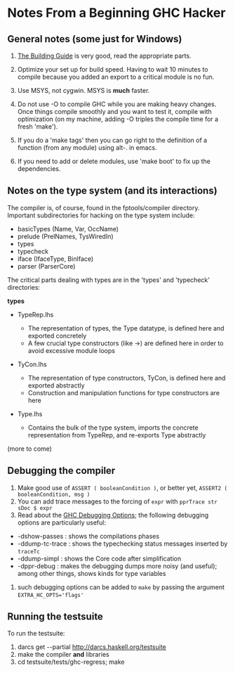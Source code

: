 # Notes From a Beginning GHC Hacker

## General notes (some just for Windows)

1. [The Building Guide](http://www.haskell.org/ghc/docs/latest/html/building/index.html) is very good, read the appropriate parts.
1. Optimize your set up for build speed.  Having to wait 10 minutes to compile because you added an export to a critical module is no fun.

  1. Use MSYS, not cygwin.  MSYS is **much** faster.
  1. Do not use -O to compile GHC while you are making heavy changes.  Once things compile smoothly and you want to test it, compile with optimization (on my machine, adding -O triples the compile time for a fresh 'make').
1. If you do a 'make tags' then you can go right to the definition of a function (from any module) using alt-. in emacs.
1. If you need to add or delete modules, use 'make boot' to fix up the dependencies.

## Notes on the type system (and its interactions)


The compiler is, of course, found in the fptools/compiler directory.  Important subdirectories for hacking on the type system include: 

- basicTypes (Name, Var, OccName)
- prelude (PrelNames, TysWiredIn)
- types
- typecheck
- iface (IfaceType, BinIface)
- parser (ParserCore)


The critical parts dealing with types are in the 'types' and 'typecheck' directories:

**types**

- TypeRep.lhs

  - The representation of types, the Type datatype, is defined here and exported concretely
  - A few crucial type constructors (like -\>) are defined here in order to avoid excessive module loops
- TyCon.lhs

  - The representation of type constructors, TyCon, is defined here and exported abstractly
  - Construction and manipulation functions for type constructors are here
- Type.lhs

  - Contains the bulk of the type system, imports the concrete representation from TypeRep, and re-exports Type abstractly


(more to come)

## Debugging the compiler

1. Make good use of `ASSERT ( booleanCondition )`, or better yet, `ASSERT2 ( booleanCondition, msg )`
1. You can add trace messages to the forcing of `expr` with `pprTrace str sDoc $ expr`
1. Read about the [GHC Debugging Options](http://www.haskell.org/ghc/docs/latest/html/users_guide/options-debugging.html); the following debugging options are particularly useful:

  - -dshow-passes : shows the compilations phases
  - -ddump-tc-trace : shows the typechecking status messages inserted by `traceTc`
  - -ddump-simpl : shows the Core code after simplification
  - -dppr-debug : makes the debugging dumps more noisy (and useful); among other things, shows kinds for type variables
1. such debugging options can be added to `make` by passing the argument `EXTRA_HC_OPTS='flags'`

## Running the testsuite


To run the testsuite:

1. darcs get --partial http://darcs.haskell.org/testsuite
1. make the compiler **and** libraries
1. cd testsuite/tests/ghc-regress; make
